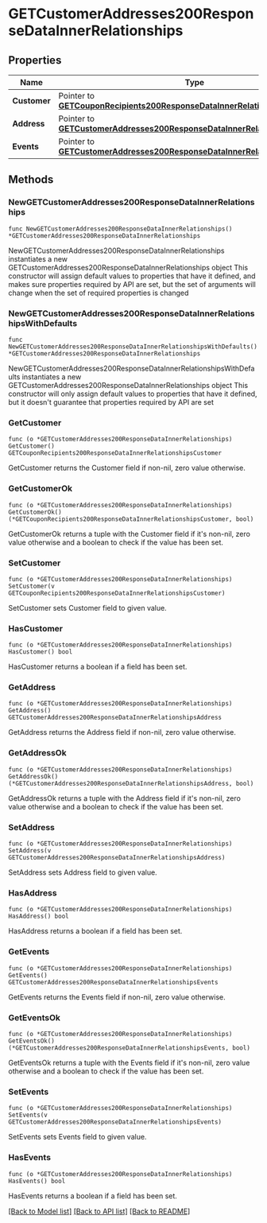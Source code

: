 # GETCustomerAddresses200ResponseDataInnerRelationships

## Properties

Name | Type | Description | Notes
------------ | ------------- | ------------- | -------------
**Customer** | Pointer to [**GETCouponRecipients200ResponseDataInnerRelationshipsCustomer**](GETCouponRecipients200ResponseDataInnerRelationshipsCustomer.md) |  | [optional] 
**Address** | Pointer to [**GETCustomerAddresses200ResponseDataInnerRelationshipsAddress**](GETCustomerAddresses200ResponseDataInnerRelationshipsAddress.md) |  | [optional] 
**Events** | Pointer to [**GETCustomerAddresses200ResponseDataInnerRelationshipsEvents**](GETCustomerAddresses200ResponseDataInnerRelationshipsEvents.md) |  | [optional] 

## Methods

### NewGETCustomerAddresses200ResponseDataInnerRelationships

`func NewGETCustomerAddresses200ResponseDataInnerRelationships() *GETCustomerAddresses200ResponseDataInnerRelationships`

NewGETCustomerAddresses200ResponseDataInnerRelationships instantiates a new GETCustomerAddresses200ResponseDataInnerRelationships object
This constructor will assign default values to properties that have it defined,
and makes sure properties required by API are set, but the set of arguments
will change when the set of required properties is changed

### NewGETCustomerAddresses200ResponseDataInnerRelationshipsWithDefaults

`func NewGETCustomerAddresses200ResponseDataInnerRelationshipsWithDefaults() *GETCustomerAddresses200ResponseDataInnerRelationships`

NewGETCustomerAddresses200ResponseDataInnerRelationshipsWithDefaults instantiates a new GETCustomerAddresses200ResponseDataInnerRelationships object
This constructor will only assign default values to properties that have it defined,
but it doesn't guarantee that properties required by API are set

### GetCustomer

`func (o *GETCustomerAddresses200ResponseDataInnerRelationships) GetCustomer() GETCouponRecipients200ResponseDataInnerRelationshipsCustomer`

GetCustomer returns the Customer field if non-nil, zero value otherwise.

### GetCustomerOk

`func (o *GETCustomerAddresses200ResponseDataInnerRelationships) GetCustomerOk() (*GETCouponRecipients200ResponseDataInnerRelationshipsCustomer, bool)`

GetCustomerOk returns a tuple with the Customer field if it's non-nil, zero value otherwise
and a boolean to check if the value has been set.

### SetCustomer

`func (o *GETCustomerAddresses200ResponseDataInnerRelationships) SetCustomer(v GETCouponRecipients200ResponseDataInnerRelationshipsCustomer)`

SetCustomer sets Customer field to given value.

### HasCustomer

`func (o *GETCustomerAddresses200ResponseDataInnerRelationships) HasCustomer() bool`

HasCustomer returns a boolean if a field has been set.

### GetAddress

`func (o *GETCustomerAddresses200ResponseDataInnerRelationships) GetAddress() GETCustomerAddresses200ResponseDataInnerRelationshipsAddress`

GetAddress returns the Address field if non-nil, zero value otherwise.

### GetAddressOk

`func (o *GETCustomerAddresses200ResponseDataInnerRelationships) GetAddressOk() (*GETCustomerAddresses200ResponseDataInnerRelationshipsAddress, bool)`

GetAddressOk returns a tuple with the Address field if it's non-nil, zero value otherwise
and a boolean to check if the value has been set.

### SetAddress

`func (o *GETCustomerAddresses200ResponseDataInnerRelationships) SetAddress(v GETCustomerAddresses200ResponseDataInnerRelationshipsAddress)`

SetAddress sets Address field to given value.

### HasAddress

`func (o *GETCustomerAddresses200ResponseDataInnerRelationships) HasAddress() bool`

HasAddress returns a boolean if a field has been set.

### GetEvents

`func (o *GETCustomerAddresses200ResponseDataInnerRelationships) GetEvents() GETCustomerAddresses200ResponseDataInnerRelationshipsEvents`

GetEvents returns the Events field if non-nil, zero value otherwise.

### GetEventsOk

`func (o *GETCustomerAddresses200ResponseDataInnerRelationships) GetEventsOk() (*GETCustomerAddresses200ResponseDataInnerRelationshipsEvents, bool)`

GetEventsOk returns a tuple with the Events field if it's non-nil, zero value otherwise
and a boolean to check if the value has been set.

### SetEvents

`func (o *GETCustomerAddresses200ResponseDataInnerRelationships) SetEvents(v GETCustomerAddresses200ResponseDataInnerRelationshipsEvents)`

SetEvents sets Events field to given value.

### HasEvents

`func (o *GETCustomerAddresses200ResponseDataInnerRelationships) HasEvents() bool`

HasEvents returns a boolean if a field has been set.


[[Back to Model list]](../README.md#documentation-for-models) [[Back to API list]](../README.md#documentation-for-api-endpoints) [[Back to README]](../README.md)


